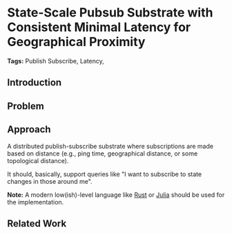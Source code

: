 # State-Scale Pubsub Substrate with Consistent Minimal Latency for Geographical Proximity

**Tags:** Publish Subscribe, Latency, 

## Introduction

## Problem

## Approach

A distributed publish-subscribe substrate where subscriptions are made based on distance (e.g., ping time, geographical distance, or some topological distance).

It should, basically, support queries like "I want to subscribe to state changes in those around me".

**Note:** A modern low(ish)-level language like [Rust](https://www.rust-lang.org) or [Julia](https://julialang.org) should be used for the implementation.

## Related Work

